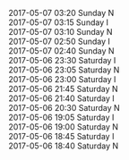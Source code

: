 2017-05-07 03:20 Sunday  N  
2017-05-07 03:15 Sunday  I  
2017-05-07 03:10 Sunday  N  
2017-05-07 02:50 Sunday  I  
2017-05-07 02:40 Sunday  N  
2017-05-06 23:30 Saturday  I  
2017-05-06 23:05 Saturday  N  
2017-05-06 23:00 Saturday  I  
2017-05-06 21:45 Saturday  N  
2017-05-06 21:40 Saturday  I  
2017-05-06 20:30 Saturday  N  
2017-05-06 19:05 Saturday  I  
2017-05-06 19:00 Saturday  N  
2017-05-06 18:45 Saturday  I  
2017-05-06 18:40 Saturday  N  
